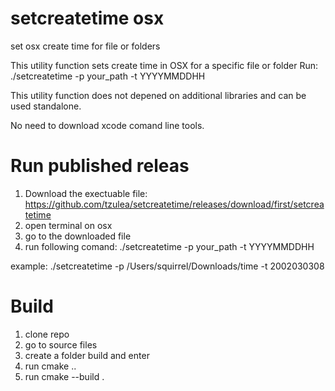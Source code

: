 # setcreatetime osx
set osx create time for file or folders

This utility function sets create time in OSX for a specific file or folder
Run: ./setcreatetime -p your_path -t YYYYMMDDHH

This utility function does not depened on additional libraries and can be used standalone.

No need to download xcode comand line tools.

# Run published releas
1. Download the exectuable file: https://github.com/tzulea/setcreatetime/releases/download/first/setcreatetime
2. open terminal on osx
3. go to the downloaded file
4. run following comand: ./setcreatetime -p your_path -t YYYYMMDDHH

example: ./setcreatetime -p /Users/squirrel/Downloads/time -t 2002030308

# Build
1. clone repo
2. go to source files
3. create a folder build and enter
4. run cmake ..
5. run cmake --build .
